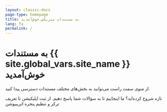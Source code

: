 ```yaml
---
layout: classic-docs
page-type: homepage
title: به مستندات متریکس خوش‌آمدید
lang: fa
permalink: /
---
```


<!-- Don't forget to also update per-language index.html e.g. /ja/index.html -->

<h1>به مستندات {{ site.global_vars.site_name }} خوش‌آمدید</h1>
از منوی سمت راست می‌توانید به بخش‌های مختلف مستندات دسترسی پیدا کنید.

تازه شروع کرده‌اید؟
ما اینجاییم تا به سؤالات شما پاسخ دهیم.
از ثبت اپلیکیشن تا تعریف ترکر و تنظیم پنجره اتریبیوشن

<!-- <hr class="hidden-xs" />

<div class="row">
  <div class="col-12 col-sm-6">
    <h2>Get Started</h2>
    <p>Get started with {{ site.global_vars.site_name }} automated builds.</p>
    <ul>
      <li><a href="/docs/2.0/first-steps/">Sign Up & Try</a></li>
      <li><a href="/docs/2.0/getting-started/">Your First Green Build</a></li>
      <li><a href="/docs/2.0/hello-world/">Hello World</a></li>
      <li><a href="/docs/2.0/faq/">FAQ</a></li>
      <li><a href="/docs/2.0/orb-intro/">Orbs</a></li>
    </ul>
  </div>
  <div class="col-12 col-sm-6">
    <h2>Examples</h2>
    <p>Check out some of our popular examples.</p>
    <ul>
      <li><a href="/docs/2.0/example-configs/">Open Source Projects that use {{ site.global_vars.site_name }}</a></li>
      <li><a href="/docs/2.0/postgres-config/">Database Config Examples</a></li>
      <li><a href="/docs/2.0/sample-config/">Sample config.yml Files</a></li>
      <li><a href="/docs/2.0/tutorials/">Tutorials and Sample Apps</a></li>
      <li><a href="/docs/2.0/using-orbs/">Using Orbs</a></li>
    </ul>
  </div>
  <div class="col-12">
    <hr />
  </div>
  <div class="col-12 col-sm-6">
    <h2>Config</h2>
    <p>Set up and debug your build configuration.</p>
    <ul>
      <li><a href="{{ site.baseurl }}/2.0/configuration-reference/">Configuration Reference</a></li>
      <li><a href="{{ site.baseurl }}/2.0/writing-yaml/">Writing YAML</a></li>
      <li><a href="{{ site.baseurl }}/2.0/env-vars/">Using Environment Variables</a></li>
      <li><a href="{{ site.baseurl }}/2.0/ssh-access-jobs/">Debugging with SSH</a></li>
      <li><a href="/docs/2.0/reusing-config/">Reusing Config</a></li>
    </ul>
  </div>
  <div class="col-12 col-sm-6">
    <h2>Workflows</h2>
    <p>{{ site.global_vars.site_name }} Workflows are used to schedule and sequence jobs.</p>
    <ul>
      <li><a href="/docs/2.0/workflows/">Using Workflows to Schedule Jobs</a></li>
      <li><a href="/docs/2.0/workflows/#workflows-configuration-examples">Example Configs</a></li>
      <li><a href="/docs/2.0/workflows/#scheduling-a-workflow">Scheduling a Workflow</a></li>
      <li><a href="/docs/2.0/workflows/#using-contexts-and-filtering-in-your-workflows">Using Contexts and Filtering in Your Workflows</a>
      </li>
      <li><a href="/docs/2.0/creating-orbs/">Creating Orbs</a></li>
    </ul>
  </div>
</div> -->
